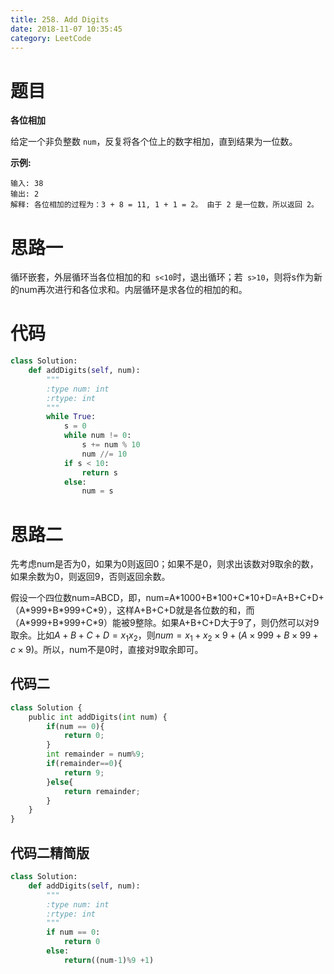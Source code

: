 ```yaml
---
title: 258. Add Digits
date: 2018-11-07 10:35:45
category: LeetCode
---
```


# 题目

**各位相加**

给定一个非负整数 `num`，反复将各个位上的数字相加，直到结果为一位数。

**示例:**

```
输入: 38
输出: 2 
解释: 各位相加的过程为：3 + 8 = 11, 1 + 1 = 2。 由于 2 是一位数，所以返回 2。
```

# 思路一

循环嵌套，外层循环当各位相加的和` s<10`时，退出循环；若` s>10`，则将s作为新的num再次进行和各位求和。内层循环是求各位的相加的和。

#   代码

```python
class Solution:
    def addDigits(self, num):
        """
        :type num: int
        :rtype: int
        """
        while True:
            s = 0
            while num != 0:
                s += num % 10
                num //= 10
            if s < 10:
                return s
            else:
                num = s
```

# 思路二

先考虑num是否为0，如果为0则返回0；如果不是0，则求出该数对9取余的数，如果余数为0，则返回9，否则返回余数。

假设一个四位数num=ABCD，即，num=A\*1000+B\*100+C\*10+D=A+B+C+D+（A\*999+B\*999+C*9），这样A+B+C+D就是各位数的和，而（A\*999+B\*999+C\*9）能被9整除。如果A+B+C+D大于9了，则仍然可以对9取余。比如$A+B+C+D=x_1x_2$，则$num=x_1+x_2\times9+(A\times999+B\times99+c\times9)$。所以，num不是0时，直接对9取余即可。

## 代码二

```python
class Solution {
    public int addDigits(int num) {
        if(num == 0){
            return 0;
        }
        int remainder = num%9;
        if(remainder==0){
            return 9;
        }else{
            return remainder;
        }
    }
}
```

##  代码二精简版

```python
class Solution:
    def addDigits(self, num):
        """
        :type num: int
        :rtype: int
        """
        if num == 0:
            return 0
        else:
            return((num-1)%9 +1)
```

